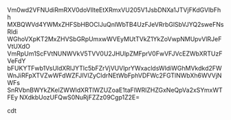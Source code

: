 Vm0wd2VFNUdiRmRXV0doVllteEtXRmxVU205V1JsbDNXa1JTVjFKdGVIbFhh
MXBQWVd4YWMxZHFSbHBOClJuQnlWbTB4UzFJeVRrbGlSbVJYQ2sweFNsRldi
WGhoVXpKT2MxZHVSbGRpUmxwWVEyMUtTVkZ1YkZoVwpNMUpvVlRJeFVtUXdO
VmRpUm1ScFVtNUNWVkV5TVV0U2JHUlpZMFprV0FwVFJVcEZWbXRTUzFVeFdY
bFUKYTFwb1VsUldXRlJYTlc5bFZrVjVUVlprYWxacldsWldiWGhMVkdkd2FW
WnJiRFpXTVZwWFdWZFJlVlZyCldrNEtWbFphVDFWc2FGTlNWbXh6WVVjNWFs
SnRVbnBWYkZKelZWWldXRTlWZUZoaE1taFlWRlZHZGxNeQpVa2xSYmxWTFEy
NXdkbUozUFQwS0NuRjFZZz09Cgp1Z2E=

cdt